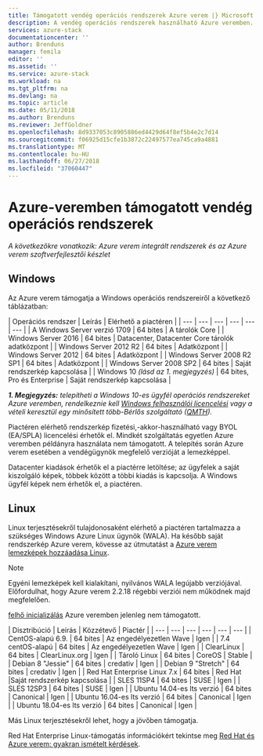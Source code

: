 ```yaml
---
title: Támogatott vendég operációs rendszerek Azure verem |} Microsoft Docs
description: A vendég operációs rendszerek használható Azure veremben.
services: azure-stack
documentationcenter: ''
author: Brenduns
manager: femila
editor: ''
ms.assetid: ''
ms.service: azure-stack
ms.workload: na
ms.tgt_pltfrm: na
ms.devlang: na
ms.topic: article
ms.date: 05/11/2018
ms.author: Brenduns
ms.reviewer: JeffGoldner
ms.openlocfilehash: 8d9337053c8905886ed4429d64f8ef5b4e2c7d14
ms.sourcegitcommit: f06925d15cfe1b3872c22497577ea745ca9a4881
ms.translationtype: MT
ms.contentlocale: hu-HU
ms.lasthandoff: 06/27/2018
ms.locfileid: "37060447"
---
```

# <a name="guest-operating-systems-supported-on-azure-stack"></a>Azure-veremben támogatott vendég operációs rendszerek

*A következőkre vonatkozik: Azure verem integrált rendszerek és az Azure verem szoftverfejlesztői készlet*

## <a name="windows"></a>Windows

Az Azure verem támogatja a Windows operációs rendszereiről a következő táblázatban:

| Operációs rendszer | Leírás | Elérhető a piactéren |
| --- | --- | --- | --- | --- | --- |
| A Windows Server verzió 1709 | 64 bites | A tárolók Core |
| Windows Server 2016 | 64 bites |  Datacenter, Datacenter Core tárolók adatközpont |
| Windows Server 2012 R2 | 64 bites |  Adatközpont |
| Windows Server 2012 | 64 bites |  Adatközpont |
| Windows Server 2008 R2 SP1 | 64 bites |  Adatközpont |
| Windows Server 2008 SP2 | 64 bites |  Saját rendszerkép kapcsolása |
| Windows 10 *(lásd az 1. megjegyzés)* | 64 bites, Pro és Enterprise | Saját rendszerkép kapcsolása |

***1. Megjegyzés:*** *telepítheti a Windows 10-es ügyfél operációs rendszereket Azure veremben, rendelkeznie kell [Windows felhasználói licencelési](https://www.microsoft.com/en-us/Licensing/product-licensing/windows10.aspx) vagy a vételi keresztül egy minősített több-Bérlős szolgáltató ([QMTH](https://www.microsoft.com/en-us/CloudandHosting/licensing_sca.aspx)).*

Piactéren elérhető rendszerkép fizetési,-akkor-használható vagy BYOL (EA/SPLA) licencelési érhetők el. Mindkét szolgáltatás egyetlen Azure veremben példányra használata nem támogatott. A telepítés során Azure verem esetében a vendégügynök megfelelő verzióját a lemezképpel.

 Datacenter kiadások érhetők el a piactérre letöltése; az ügyfelek a saját kiszolgáló képek, többek között a többi kiadás is kapcsolja. A Windows ügyfél képek nem érhetők el, a piactéren.

## <a name="linux"></a>Linux

Linux terjesztésekről tulajdonosaként elérhető a piactéren tartalmazza a szükséges Windows Azure Linux ügynök (WALA). Ha később saját rendszerkép Azure verem, kövesse az útmutatást a [Azure verem lemezképek hozzáadása Linux](azure-stack-linux.md).

> [!NOTE]
> Egyéni lemezképek kell kialakítani, nyilvános WALA legújabb verziójával. Előfordulhat, hogy Azure verem 2.2.18 régebbi verziói nem működnek majd megfelelően.
>
> [felhő inicializálás](https://cloud-init.io/) Azure veremben jelenleg nem támogatott.

| Disztribúció | Leírás | Közzétevő | Piactér |
| --- | --- | --- | --- | --- | --- |
| CentOS-alapú 6.9. | 64 bites | Az engedélyezetlen Wave | Igen |
| 7.4 centOS-alapú | 64 bites | Az engedélyezetlen Wave | Igen |
| ClearLinux | 64 bites | ClearLinux.org | Igen |
| Tároló Linux |  64 bites | CoreOS | Stable |
| Debian 8 "Jessie" | 64 bites | credativ |  Igen |
| Debian 9 "Stretch" | 64 bites | credativ | Igen |
| Red Hat Enterprise Linux 7.x | 64 bites | Red Hat |Saját rendszerkép kapcsolása |
| SLES 11SP4 | 64 bites | SUSE | Igen |
| SLES 12SP3 | 64 bites | SUSE | Igen |
| Ubuntu 14.04-es lts verzió | 64 bites | Canonical | Igen |
| Ubuntu 16.04-es lts verzió | 64 bites | Canonical | Igen |
| Ubuntu 18.04-es lts verzió | 64 bites | Canonical | Igen |

Más Linux terjesztésekről lehet, hogy a jövőben támogatja.

Red Hat Enterprise Linux-támogatás információkért tekintse meg [Red Hat és Azure verem: gyakran ismételt kérdések](https://access.redhat.com/articles/3413531).
